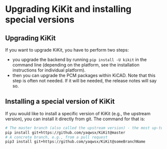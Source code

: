# Upgrading KiKit and installing special versions

## Upgrading KiKit

If you want to upgrade KiKit, you have to perform two steps:

- you upgrade the backend by running `pip install -U kikit` in the command line
  (depending on the platform, see the installation instructions for individual
  platform).
- then you can upgrade the PCM packages within KiCAD. Note that this step is
  often not needed. If it will be needed, the release notes will say so.

## Installing a special version of KiKit

If you would like to install a specific version of KiKit (e.g., the upstream
version), you can install it directly from git. The command for that is:

```.bash
# The master branch (also called the upstream version) - the most up-to-date KiKit there is (but might me unstable)
pip install git+https://github.com/yaqwsx/KiKit@master
# A concrete branch, e.g., from a pull request
pip3 install git+https://github.com/yaqwsx/KiKit@someBranchName
```


